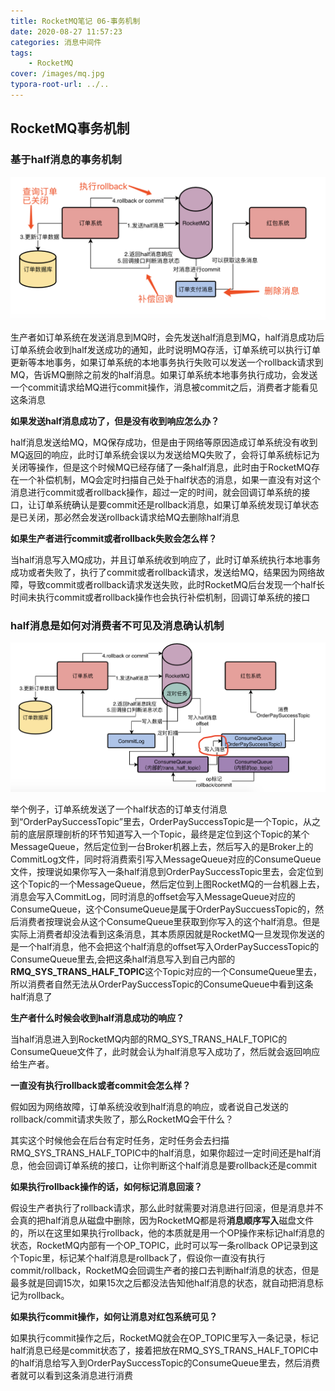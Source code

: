 ```yaml
---
title: RocketMQ笔记 06-事务机制
date: 2020-08-27 11:57:23
categories: 消息中间件
tags:
	- RocketMQ
cover: /images/mq.jpg
typora-root-url: ../..
---
```


## RocketMQ事务机制

### 基于half消息的事务机制

​	<img src="/images/half%E6%B6%88%E6%81%AF%E4%BA%8B%E5%8A%A1%E6%9C%BA%E5%88%B6.png" alt="half消息事务机制" style="zoom:50%;" />

​	生产者如订单系统在发送消息到MQ时，会先发送half消息到MQ，half消息成功后订单系统会收到half发送成功的通知，此时说明MQ存活，订单系统可以执行订单更新等本地事务，如果订单系统的本地事务执行失败可以发送一个rollback请求到MQ，告诉MQ删除之前发的half消息。如果订单系统本地事务执行成功，会发送一个commit请求给MQ进行commit操作，消息被commit之后，消费者才能看见这条消息



**如果发送half消息成功了，但是没有收到响应怎么办？**

​	half消息发送给MQ，MQ保存成功，但是由于网络等原因造成订单系统没有收到MQ返回的响应，此时订单系统会误以为发送给MQ失败了，会将订单系统标记为关闭等操作，但是这个时候MQ已经存储了一条half消息，此时由于RocketMQ存在一个补偿机制，MQ会定时扫描自己处于half状态的消息，如果一直没有对这个消息进行commit或者rollback操作，超过一定的时间，就会回调订单系统的接口，让订单系统确认是要commit还是rollback消息，如果订单系统发现订单状态是已关闭，那必然会发送rollback请求给MQ去删除half消息



**如果生产者进行commit或者rollback失败会怎么样？**

​	当half消息写入MQ成功，并且订单系统收到响应了，此时订单系统执行本地事务成功或者失败了，执行了commit或者rollback请求，发送给MQ，结果因为网络故障，导致commit或者rollback请求发送失败，此时RocketMQ后台发现一个half长时间未执行commit或者rollback操作也会执行补偿机制，回调订单系统的接口



### half消息是如何对消费者不可见及消息确认机制

​	<img src="/images/half%E6%B6%88%E6%81%AF%E7%A1%AE%E8%AE%A4%E6%9C%BA%E5%88%B6.png" alt="half消息确认机制" style="zoom:50%;" />

​	举个例子，订单系统发送了一个half状态的订单支付消息到“OrderPaySuccessTopic”里去，OrderPaySuccessTopic是一个Topic，从之前的底层原理剖析的环节知道写入一个Topic，最终是定位到这个Topic的某个MessageQueue，然后定位到一台Broker机器上去，然后写入的是Broker上的CommitLog文件，同时将消费索引写入MessageQueue对应的ConsumeQueue文件，按理说如果你写入一条half消息到OrderPaySuccessTopic里去，会定位到这个Topic的一个MessageQueue，然后定位到上图RocketMQ的一台机器上去，消息会写入CommitLog，同时消息的offset会写入MessageQueue对应的ConsumeQueue，这个ConsumeQueue是属于OrderPaySuccuessTopic的，然后消费者按理说会从这个ConsumeQueue里获取到你写入的这个half消息。但是实际上消费者却没法看到这条消息，其本质原因就是RocketMQ一旦发现你发送的是一个half消息，他不会把这个half消息的offset写入OrderPaySuccessTopic的ConsumeQueue里去,会把这条half消息写入到自己内部的**RMQ_SYS_TRANS_HALF_TOPIC**这个Topic对应的一个ConsumeQueue里去，所以消费者自然无法从OrderPaySuccessTopic的ConsumeQueue中看到这条half消息了

**生产者什么时候会收到half消息成功的响应？**

​	当half消息进入到RocketMQ内部的RMQ_SYS_TRANS_HALF_TOPIC的ConsumeQueue文件了，此时就会认为half消息写入成功了，然后就会返回响应给生产者。

**一直没有执行rollback或者commit会怎么样？**

​	假如因为网络故障，订单系统没收到half消息的响应，或者说自己发送的rollback/commit请求失败了，那么RocketMQ会干什么？

​	其实这个时候他会在后台有定时任务，定时任务会去扫描RMQ_SYS_TRANS_HALF_TOPIC中的half消息，如果你超过一定时间还是half消息，他会回调订单系统的接口，让你判断这个half消息是要rollback还是commit

**如果执行rollback操作的话，如何标记消息回滚？**

​	假设生产者执行了rollback请求，那么此时就需要对消息进行回滚，但是消息并不会真的把half消息从磁盘中删除，因为RocketMQ都是将**消息顺序写入**磁盘文件的，所以在这里如果执行rollback，他的本质就是用一个OP操作来标记half消息的状态，RocketMQ内部有一个OP_TOPIC，此时可以写一条rollback OP记录到这个Topic里，标记某个half消息是rollback了，假设你一直没有执行commit/rollback，RocketMQ会回调生产者的接口去判断half消息的状态，但是最多就是回调15次，如果15次之后都没法告知他half消息的状态，就自动把消息标记为rollback。

**如果执行commit操作，如何让消息对红包系统可见？**

​	如果执行commit操作之后，RocketMQ就会在OP_TOPIC里写入一条记录，标记half消息已经是commit状态了，接着把放在RMQ_SYS_TRANS_HALF_TOPIC中的half消息给写入到OrderPaySuccessTopic的ConsumeQueue里去，然后消费者就可以看到这条消息进行消费